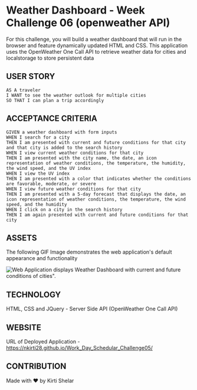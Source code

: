 # Weather Dashboard - Week Challenge 06 (openweather API)

For this challenge, you will build a weather dashboard that will run in the browser and
feature dynamically updated HTML and CSS.
This application uses the OpenWeather One Call API to retrieve weather data for cities and localstorage to
store persistent data

## USER STORY

```
AS A traveler
I WANT to see the weather outlook for multiple cities
SO THAT I can plan a trip accordingly

```

## ACCEPTANCE CRITERIA

```
GIVEN a weather dashboard with form inputs
WHEN I search for a city
THEN I am presented with current and future conditions for that city and that city is added to the search history
WHEN I view current weather conditions for that city
THEN I am presented with the city name, the date, an icon representation of weather conditions, the temperature, the humidity, the wind speed, and the UV index
WHEN I view the UV index
THEN I am presented with a color that indicates whether the conditions are favorable, moderate, or severe
WHEN I view future weather conditions for that city
THEN I am presented with a 5-day forecast that displays the date, an icon representation of weather conditions, the temperature, the wind speed, and the humidity
WHEN I click on a city in the search history
THEN I am again presented with current and future conditions for that city

```

## ASSETS

The following GIF Image demonstrates the web application's default appearance and functionality

![Web Application displays Weather Dashboard with current and future conditions of cities".](.)

## TECHNOLOGY

HTML, CSS and JQuery - Server Side API (OpenWeather One Call API)

## WEBSITE

URL of Deployed Application - https://nkirti28.github.io/Work_Day_Schedular_Challenge05/

## CONTRIBUTION

Made with ❤️ by Kirti Shelar
